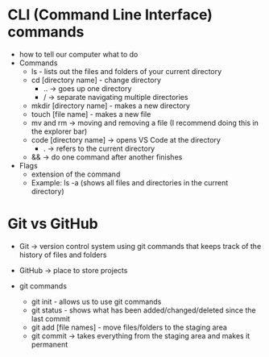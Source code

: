 # CLI (Command Line Interface) commands

- how to tell our computer what to do
- Commands
  - ls - lists out the files and folders of your current directory
  - cd [directory name] - change directory
    - .. -> goes up one directory
    - / -> separate navigating multiple directories
  - mkdir [directory name] - makes a new directory
  - touch [file name] - makes a new file
  - mv and rm -> moving and removing a file (I recommend doing this in the explorer bar)
  - code [directory name] -> opens VS Code at the directory
    - . -> refers to the current directory
  - && -> do one command after another finishes
- Flags
  - extension of the command
  - Example: ls -a (shows all files and directories in the current directory)

# Git vs GitHub

- Git -> version control system using git commands that keeps track of the history of files and folders
- GitHub -> place to store projects

- git commands
  - git init - allows us to use git commands
  - git status - shows what has been added/changed/deleted since the last commit
  - git add [file names] - move files/folders to the staging area
  - git commit -> takes everything from the staging area and makes it permanent